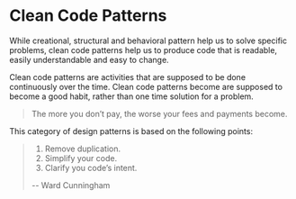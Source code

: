 # Clean Code Patterns

While creational, structural and behavioral pattern help us to solve specific problems, clean code patterns help us to produce code that is readable, easily understandable and easy to change.

Clean code patterns are activities that are supposed to be done continuously over the time. Clean code patterns become are supposed to become a good habit, rather than one time solution for a problem.

> The more you don’t pay, the worse your fees and payments become.

This category of design patterns is based on the following points: 

> 1. Remove duplication.  
> 2. Simplify your code.  
> 3. Clarify you code’s intent.
>
> -- Ward Cunningham



